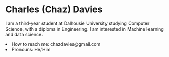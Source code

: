 

<!--
**chazrdavies/chazrdavies** is a ✨ _special_ ✨ repository because its `README.md` (this file) appears on your GitHub profile.

Here are some ideas to get you started:
-->


 <h1>Charles (Chaz) Davies</h1>

 <p>I am a third-year student at Dalhousie University studying Computer Science, with a diploma in Engineering. I am interested in Machine learning and data science.</p>


<li> How to reach me: chazdavies@gmail.com</li>
<li> Pronouns: He/Him</li>

